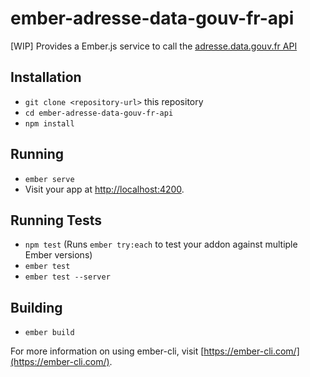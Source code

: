 # ember-adresse-data-gouv-fr-api

[WIP] Provides a Ember.js service to call the [adresse.data.gouv.fr API](https://adresse.data.gouv.fr/api)

## Installation

* `git clone <repository-url>` this repository
* `cd ember-adresse-data-gouv-fr-api`
* `npm install`

## Running

* `ember serve`
* Visit your app at [http://localhost:4200](http://localhost:4200).

## Running Tests

* `npm test` (Runs `ember try:each` to test your addon against multiple Ember versions)
* `ember test`
* `ember test --server`

## Building

* `ember build`

For more information on using ember-cli, visit [https://ember-cli.com/](https://ember-cli.com/).
